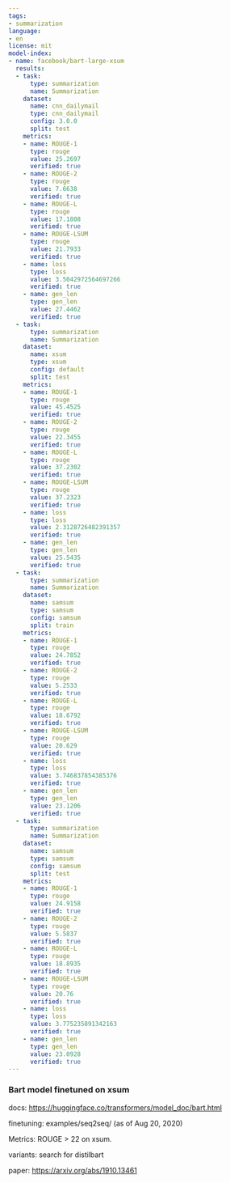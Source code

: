 ```yaml
---
tags:
- summarization
language:
- en
license: mit
model-index:
- name: facebook/bart-large-xsum
  results:
  - task:
      type: summarization
      name: Summarization
    dataset:
      name: cnn_dailymail
      type: cnn_dailymail
      config: 3.0.0
      split: test
    metrics:
    - name: ROUGE-1
      type: rouge
      value: 25.2697
      verified: true
    - name: ROUGE-2
      type: rouge
      value: 7.6638
      verified: true
    - name: ROUGE-L
      type: rouge
      value: 17.1808
      verified: true
    - name: ROUGE-LSUM
      type: rouge
      value: 21.7933
      verified: true
    - name: loss
      type: loss
      value: 3.5042972564697266
      verified: true
    - name: gen_len
      type: gen_len
      value: 27.4462
      verified: true
  - task:
      type: summarization
      name: Summarization
    dataset:
      name: xsum
      type: xsum
      config: default
      split: test
    metrics:
    - name: ROUGE-1
      type: rouge
      value: 45.4525
      verified: true
    - name: ROUGE-2
      type: rouge
      value: 22.3455
      verified: true
    - name: ROUGE-L
      type: rouge
      value: 37.2302
      verified: true
    - name: ROUGE-LSUM
      type: rouge
      value: 37.2323
      verified: true
    - name: loss
      type: loss
      value: 2.3128726482391357
      verified: true
    - name: gen_len
      type: gen_len
      value: 25.5435
      verified: true
  - task:
      type: summarization
      name: Summarization
    dataset:
      name: samsum
      type: samsum
      config: samsum
      split: train
    metrics:
    - name: ROUGE-1
      type: rouge
      value: 24.7852
      verified: true
    - name: ROUGE-2
      type: rouge
      value: 5.2533
      verified: true
    - name: ROUGE-L
      type: rouge
      value: 18.6792
      verified: true
    - name: ROUGE-LSUM
      type: rouge
      value: 20.629
      verified: true
    - name: loss
      type: loss
      value: 3.746837854385376
      verified: true
    - name: gen_len
      type: gen_len
      value: 23.1206
      verified: true
  - task:
      type: summarization
      name: Summarization
    dataset:
      name: samsum
      type: samsum
      config: samsum
      split: test
    metrics:
    - name: ROUGE-1
      type: rouge
      value: 24.9158
      verified: true
    - name: ROUGE-2
      type: rouge
      value: 5.5837
      verified: true
    - name: ROUGE-L
      type: rouge
      value: 18.8935
      verified: true
    - name: ROUGE-LSUM
      type: rouge
      value: 20.76
      verified: true
    - name: loss
      type: loss
      value: 3.775235891342163
      verified: true
    - name: gen_len
      type: gen_len
      value: 23.0928
      verified: true
---
```

### Bart model finetuned on xsum

docs: https://huggingface.co/transformers/model_doc/bart.html

finetuning: examples/seq2seq/ (as of Aug 20, 2020)

Metrics: ROUGE > 22 on xsum.

variants: search for distilbart

paper: https://arxiv.org/abs/1910.13461